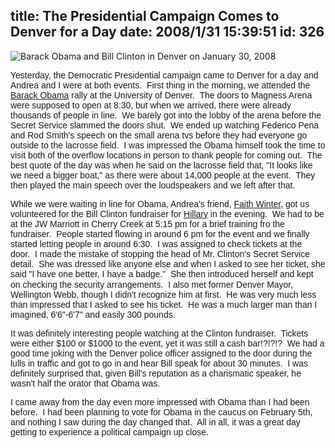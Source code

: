 title: The Presidential Campaign Comes to Denver for a Day
date: 2008/1/31 15:39:51
id: 326
---
![Barack Obama and Bill Clinton in Denver on January 30, 2008](/journal_images/Jan302008-Journal.jpg)

<font face="Arial">Yesterday, the Democratic Presidential campaign came to Denver for a day and Andrea and I were at both events.  First thing in the morning, we attended the [Barack Obama](http://www.barakobama.com) rally at the University of Denver.  The doors to Magness Arena were supposed to open at 8:30, but when we arrived, there were already thousands of people in line.  We barely got into the lobby of the arena before the Secret Service slammed the doors shut.  We ended up watching Federico Pena and Rod Smith's speech on the small arena tvs before they had everyone go outside to the lacrosse field.  I was impressed the Obama himself took the time to visit both of the overflow locations in person to thank people for coming out.  The best quote of the day was when he said on the lacrosse field that, "It looks like we need a bigger boat," as there were about 14,000 people at the event.  They then played the main speech over the loudspeakers and we left after that.</font>

<font face="Arial">While we were waiting in line for Obama, Andrea's friend, [Faith Winter](http://www.faithwinter.com/), got us volunteered for the Bill Clinton fundraiser for [Hillary](http://www.hillaryclinton.com) in the evening.  We had to be at the JW Marriott in Cherry Creek at 5:15 pm for a brief training fro the fundraiser.  People started flowing in around 6 pm for the event and we finally started letting people in around 6:30.  I was assigned to check tickets at the door.  I made the mistake of stopping the head of Mr. Clinton's Secret Service detail.  She was dressed like anyone else and when I asked to see her ticket, she said "I have one better, I have a badge."  She then introduced herself and kept on checking the security arrangements. </font> <font face="Arial">I also met former Denver Mayor, Wellington Webb, though I didn't recognize him at first.  He was very much less than impressed that I asked to see his ticket.  He was a much larger man than I imagined, 6'6"-6'7" and easily 300 pounds.</font>

<font face="Arial">It was definitely interesting people watching at the Clinton fundraiser.  Tickets were either $100 or $1000 to the event, yet it was still a cash bar!?!?!?  We had a good time joking with the Denver police officer assigned to the door during the lulls in traffic and got to go in and hear Bill speak for about 30 minutes.  I was definitely surprised that, given Bill's reputation as a charismatic speaker, he wasn't half the orator that Obama was. </font>

<font face="Arial">I came away from the day even more impressed with Obama than I had been before.  I had been planning to vote for Obama in the caucus on February 5th, and nothing I saw during the day changed that.  All in all, it was a great day getting to experience a political campaign up close.</font>
